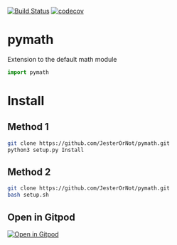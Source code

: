 [![Build Status](https://travis-ci.com/JesterOrNot/pymath.svg?branch=master)](https://travis-ci.com/JesterOrNot/pymath)
[![codecov](https://codecov.io/gh/JesterOrNot/pymath/branch/master/graph/badge.svg)](https://codecov.io/gh/JesterOrNot/pymath)
# pymath
Extension to the default math module
``` python
import pymath
```
# Install
## Method 1
``` bash
git clone https://github.com/JesterOrNot/pymath.git
python3 setup.py Install
```
## Method 2
``` bash
git clone https://github.com/JesterOrNot/pymath.git
bash setup.sh
```

## Open in Gitpod
[![Open in Gitpod](https://gitpod.io/button/open-in-gitpod.svg)](https://gitpod.io/#https://github.com/JesterOrNot/pymath)
